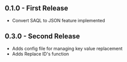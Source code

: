 ## 0.1.0 - First Release
* Convert SAQL to JSON feature implemented
## 0.3.0 - Second Release
* Adds config file for managing key value replacement
* Adds Replace ID's function
